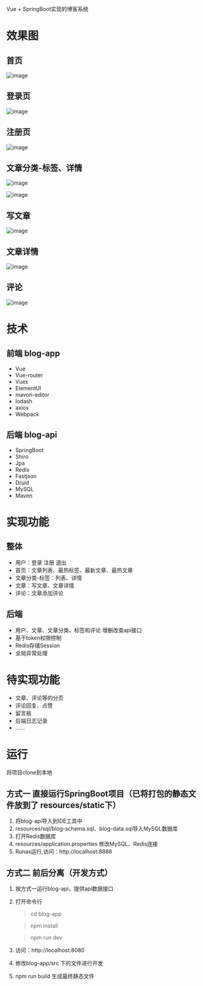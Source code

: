 
Vue + SpringBoot实现的博客系统

# 效果图

## 首页

![image](https://github.com/shimh-develop/blog-vue-springboot/blob/master/document/index.png)

## 登录页
![image](https://github.com/shimh-develop/blog-vue-springboot/blob/master/document/login.png)

## 注册页
![image](https://github.com/shimh-develop/blog-vue-springboot/blob/master/document/register.png)

## 文章分类-标签、详情
![image](https://github.com/shimh-develop/blog-vue-springboot/blob/master/document/ct.png)

![image](https://github.com/shimh-develop/blog-vue-springboot/blob/master/document/ct-detail.png)

## 写文章
![image](https://github.com/shimh-develop/blog-vue-springboot/blob/master/document/write.png)

## 文章详情
![image](https://github.com/shimh-develop/blog-vue-springboot/blob/master/document/detail.png)

## 评论
![image](https://github.com/shimh-develop/blog-vue-springboot/blob/master/document/comment.png)

# 技术

## 前端  blog-app

- Vue
- Vue-router
- Vuex
- ElementUI
- mavon-editor
- lodash
- axios
- Webpack

## 后端  blog-api

- SpringBoot
- Shiro
- Jpa
- Redis
- Fastjson
- Druid
- MySQL
- Maven

# 实现功能

## 整体 

- 用户：登录 注册 退出
- 首页：文章列表、最热标签、最新文章、最热文章
- 文章分类-标签：列表、详情
- 文章：写文章、文章详情
- 评论：文章添加评论

## 后端
- 用户、文章、文章分类、标签和评论 增删改查api接口
- 基于token权限控制
- Redis存储Session
- 全局异常处理

# 待实现功能
- 文章、评论等的分页
- 评论回复、点赞
- 留言板
- 后端日志记录
- ......

# 运行

将项目clone到本地

## 方式一  直接运行SpringBoot项目（已将打包的静态文件放到了 resources/static下）
1. 将blog-api导入到IDE工具中
2. resources/sql/blog-schema.sql、blog-data.sql导入MySQL数据库
3. 打开Redis数据库
4. resources/application.properties 修改MySQL、Redis连接
5. Runas运行,访问：http://localhost:8888

## 方式二  前后分离（开发方式）
1. 按方式一运行blog-api，提供api数据接口
2. 打开命令行	
	> cd blog-app  
	
	> npm install  
	
	> npm run dev  
	
3. 访问：http://localhost:8080
4. 修改blog-app/src 下的文件进行开发
5. npm run build 生成最终静态文件



